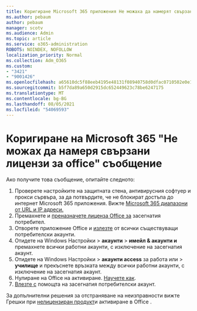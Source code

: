 ```yaml
---
title: Коригиране Microsoft 365 приложения Не можаха да намерят свързани с лицензи за office съобщение
ms.author: pebaum
author: pebaum
manager: scotv
ms.audience: Admin
ms.topic: article
ms.service: o365-administration
ROBOTS: NOINDEX, NOFOLLOW
localization_priority: Normal
ms.collection: Adm_O365
ms.custom:
- "3421"
- "9001426"
ms.openlocfilehash: a65610dc5f88eeb4195e48131f08940758d0dfac0710502e0e15ab5f661c5719
ms.sourcegitcommit: b5f7da89a650d2915dc652449623c78be6247175
ms.translationtype: MT
ms.contentlocale: bg-BG
ms.lasthandoff: 08/05/2021
ms.locfileid: "54069593"
---
```

# <a name="fixing-the-microsoft-365-apps-couldnt-find-office-licenses-associated-message"></a>Коригиране на Microsoft 365 "Не можах да намеря свързани лицензи за office" съобщение

Ако получите това съобщение, опитайте следното:

1. Проверете настройките на защитната стена, антивирусния софтуер и прокси сървъра, за да потвърдите, че не блокират достъпа до интернет Microsoft 365 приложения. Вижте [Microsoft 365 диапазони от URL и IP адреси.](https://docs.microsoft.com/office365/enterprise/urls-and-ip-address-ranges)
2. Премахнете и [преназначете лиценза Office за](https://docs.microsoft.com/microsoft-365/admin/manage/assign-licenses-to-users) засегнатия потребител. 
3. Отворете приложение Office и [излезте](https://support.office.com/article/5a20dc11-47e9-4b6f-945d-478cb6d92071) от всички съществуващи потребителски акаунти.
4. Отидете на Windows Настройки > **акаунти**  >  **имейл & акаунти и** премахнете всички работни акаунти, с изключение на засегнатия акаунт.
5. Отидете на Windows Настройки > **акаунти access** за работа или  >  **училище** и прекъснете връзката между всички работни акаунти, с изключение на засегнатия акаунт.
6. Нулиране на Office на активиране. [Научете как](https://docs.microsoft.com/office365/troubleshoot/activation/reset-office-365-proplus-activation-state).
7. [Влезте с](https://support.office.com/article/628ea040-f265-49de-b986-be09c3ebf8a9) помощта на засегнатия потребителски акаунт.

За допълнителни решения за отстраняване на неизправности вижте Грешки при [нелицензиран продукт](https://support.office.com/Article/0d23d3c0-c19c-4b2f-9845-5344fedc4380)и активиране в Office .